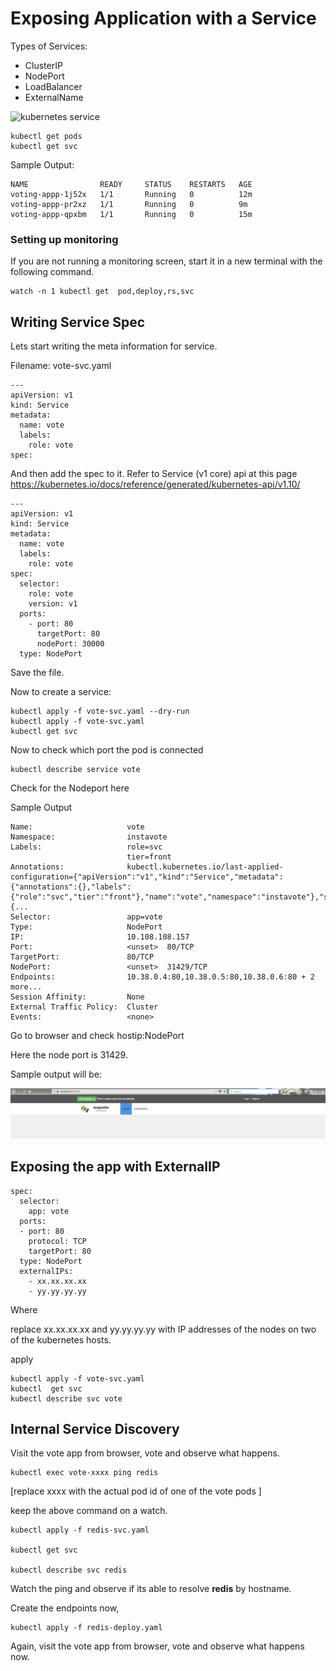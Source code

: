 # Exposing Application with  a Service

Types of Services:   

  * ClusterIP
  * NodePort
  * LoadBalancer
  * ExternalName


![kubernetes service](https://github.com/schoolofdevops/ultimate-kubernetes-bootcamp/blob/master/images/k8s_service.jpg?raw=true)


```
kubectl get pods
kubectl get svc
```

Sample Output:
```
NAME                READY     STATUS    RESTARTS   AGE
voting-appp-1j52x   1/1       Running   0          12m
voting-appp-pr2xz   1/1       Running   0          9m
voting-appp-qpxbm   1/1       Running   0          15m
```


### Setting up monitoring

If you are not running a monitoring screen, start it in a new terminal with the following command.

```
watch -n 1 kubectl get  pod,deploy,rs,svc
```

## Writing Service Spec


Lets start writing the  meta information for service.  

Filename: vote-svc.yaml

```
---
apiVersion: v1
kind: Service
metadata:
  name: vote
  labels:
    role: vote
spec:
```

And then add the spec to it. Refer to Service (v1 core) api at this page https://kubernetes.io/docs/reference/generated/kubernetes-api/v1.10/

```
---
apiVersion: v1
kind: Service
metadata:
  name: vote
  labels:
    role: vote
spec:
  selector:
    role: vote
    version: v1
  ports:
    - port: 80
      targetPort: 80
      nodePort: 30000
  type: NodePort

```

Save the file.

Now to create a service:

```
kubectl apply -f vote-svc.yaml --dry-run
kubectl apply -f vote-svc.yaml
kubectl get svc
```

Now to check which port the pod is connected
```
kubectl describe service vote
```
Check for the Nodeport here

Sample Output
```
Name:                     vote
Namespace:                instavote
Labels:                   role=svc
                          tier=front
Annotations:              kubectl.kubernetes.io/last-applied-configuration={"apiVersion":"v1","kind":"Service","metadata":{"annotations":{},"labels":{"role":"svc","tier":"front"},"name":"vote","namespace":"instavote"},"spec":{...
Selector:                 app=vote
Type:                     NodePort
IP:                       10.108.108.157
Port:                     <unset>  80/TCP
TargetPort:               80/TCP
NodePort:                 <unset>  31429/TCP
Endpoints:                10.38.0.4:80,10.38.0.5:80,10.38.0.6:80 + 2 more...
Session Affinity:         None
External Traffic Policy:  Cluster
Events:                   <none>
```

Go to browser and check hostip:NodePort

Here the node port is 31429.

Sample output will be:

![Vote](images/vote.png)

## Exposing the app with ExternalIP

```
spec:
  selector:
    app: vote
  ports:
  - port: 80
    protocol: TCP
    targetPort: 80
  type: NodePort
  externalIPs:
    - xx.xx.xx.xx
    - yy.yy.yy.yy
```

Where

replace xx.xx.xx.xx and yy.yy.yy.yy with IP addresses of the nodes on two of the kubernetes hosts.


apply
```
kubectl apply -f vote-svc.yaml
kubectl  get svc
kubectl describe svc vote
```

## Internal Service Discovery


Visit the vote app from browser, vote and observe what happens.

```
kubectl exec vote-xxxx ping redis

```
[replace xxxx with the actual pod id of one of the vote pods ]

keep the above command on a watch.


```
kubectl apply -f redis-svc.yaml

kubectl get svc

kubectl describe svc redis
```

Watch the ping and observe if its able to resolve **redis** by hostname.


Create the endpoints now,

```
kubectl apply -f redis-deploy.yaml
```

Again, visit the vote app from browser, vote and observe what happens now. 
